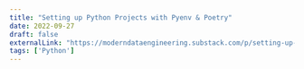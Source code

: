 ```yaml
---
title: "Setting up Python Projects with Pyenv & Poetry"
date: 2022-09-27
draft: false
externalLink: "https://moderndataengineering.substack.com/p/setting-up-python-projects-with-pyenv"
tags: ['Python']
---
```

